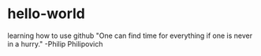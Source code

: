 # hello-world
learning how to use github
"One can find time for everything if one is never in a hurry."
-Philip Philipovich
